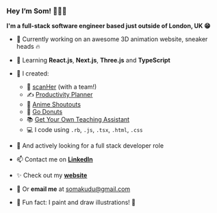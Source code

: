 ### Hey I’m Som! 👩🏾‍💻
**I'm a full-stack software engineer based just outside of London, UK 😁**

- 👟 Currently working on an awesome 3D animation website, sneaker heads 🔥
- 🌱 Learning **React.js**, **Next.js**, **Three.js** and **TypeScript**
- 🚀 I created:
    - 🩻  [scanHer](https://www.scanher.co.uk/) (with a team!)
    - ✍️ [Productivity Planner](https://productivity-planner-sigma.vercel.app/)
    - 🧃 [Anime Shoutouts](https://anime-shoutouts.vercel.app/)
    - 🍩 [Go Donuts](https://somunachima.github.io/threejs-donut/)
    - 📚 [Get Your Own Teaching Assistant](https://github.com/AranSeehra/gyota)
    - 💻 I code using `.rb`, `.js`, `.tsx`, `.html`, `.css` 
    
- 👀 And actively looking for a full stack developer role
- 📫 Contact me on [**LinkedIn**](https://www.linkedin.com/in/somakudu/)
- ✨ Check out my [**website**](https://www.somunachima.com/)
- 📧 Or **email me** at somakudu@gmail.com
- 🤗 Fun fact: I paint and draw illustrations! 🎨 
